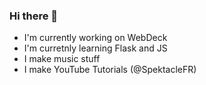 ### Hi there 👋

- I'm currently working on WebDeck
- I'm curretnly learning Flask and JS
- I make music stuff
- I make YouTube Tutorials (@SpektacleFR)

<!--
**SpektacleFR/SpektacleFR** is a ✨ _special_ ✨ repository because its `README.md` (this file) appears on your GitHub profile.

Here are some ideas to get you started:

- 🔭 I’m currently working on ...
- 🌱 I’m currently learning ...
- 👯 I’m looking to collaborate on ...
- 🤔 I’m looking for help with ...
- 💬 Ask me about ...
- 📫 How to reach me: ...
- 😄 Pronouns: ...
- ⚡ Fun fact: ...
-->
